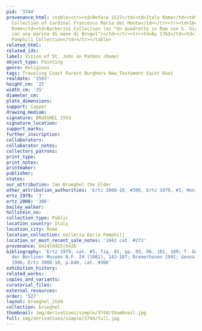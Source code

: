 ```yaml
---
pid: '3744'
provenance_html: <table><tr><td>Before 1527</td><td>Italy Rome</td><td>(Possibly)
  Collection of Cardinal Francesco Maria del Monte</td></tr><tr><td>1644</td><td>Italy
  Rome</td><td>Barberini Collection (as "Un quadretto in Ram con S. Giovanni con l'Apocalipsis
  con una marina di mano di Brugel")</td></tr><tr><td>By 1763</td><td>Italy Rome</td><td>Doria
  Pamphili Collection</td></tr></table>
related_html: 
related_ids: 
label: Vision of St. John on Patmos (Rome)
object_type: Painting
genre: Religious
tags: Traveling Coast Forest Burghers New_Testament Saint Boat
realdate: '1593'
height_cm: '25'
width_cm: '35'
diameter_cm: 
plate_dimensions: 
support: Copper
drawing_medium: 
signature: BRUEGHEL 1593
signature_location: 
support_marks: 
further_inscription: 
collaborators: 
collaborator_notes: 
collectors_patrons: 
print_type: 
print_notes: 
printmaker: 
publisher: 
states: 
our_attribution: Jan Brueghel the Elder
other_attribution_authorities: 'Ertz 2008-10, #306, Ertz 1979, #3, Honig database'
ertz_1979: '3'
ertz_2008: '306'
bailey_walker: 
hollstein_no: 
collection_type: Public
location_country: Italy
location_city: Rome
location_collection: Galleria Doria Pamphilj
location_or_most_recent_sale_notes: '1942 cat. #273'
provenance: 6424|6425|6426
bibliography: 'Ertz 1979, cat. #3, fig. 91, pp. 93, 96, 101, 189; T. Gerszi in Jahrbuch
  der Berliner Museen N.F. 24 (1982), 143-187; Bremerhaven 1991; Genoa, Palazzo Ducale,
  1996; Ertz 2008-10, p.640, cat. #306'
exhibition_history: 
related_works: 
copies_and_variants: 
curatorial_files: 
external_resources: 
order: '527'
layout: brueghel_item
collection: brueghel
thumbnail: img/derivatives/simple/3744/thumbnail.jpg
full: img/derivatives/simple/3744/full.jpg
---
```

